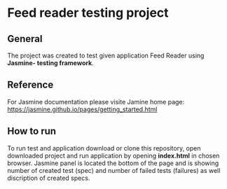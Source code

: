 # Feed reader testing project
## General
The project was created to test given application Feed Reader using **Jasmine- testing framework**.
## Reference
For Jasmine documentation please visite Jamine home page:
https://jasmine.github.io/pages/getting_started.html
## How to run
To run test and application download or clone this repository, open downloaded project and run application by opening  **index.html** in chosen browser. Jasmine panel is located the bottom of the page and is showing number of created test (spec) and number of failed tests (failures) as well discription of created specs.
